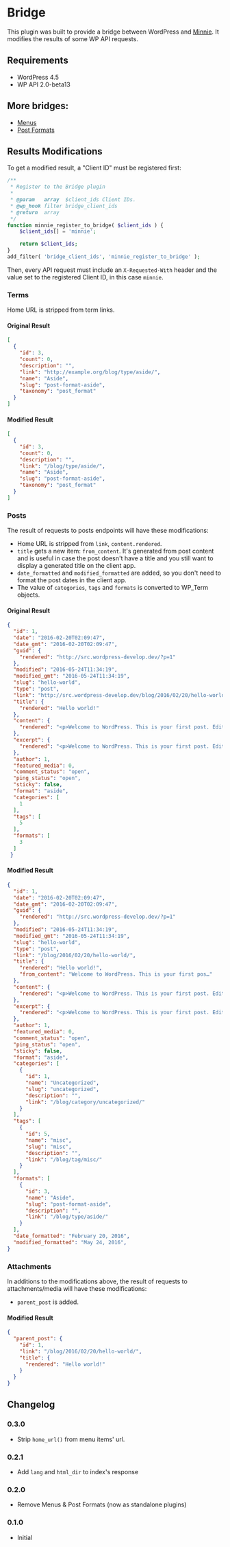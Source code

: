 # Bridge
This plugin was built to provide a bridge between WordPress and [Minnie](https://github.com/kucrut/minnie). It modifies the results of some WP API requests.

## Requirements
* WordPress 4.5
* WP API 2.0-beta13

## More bridges:
* [Menus](https://github.com/kucrut/wp-bridge-menus)
* [Post Formats](https://github.com/kucrut/wp-bridge-post-formats)

## Results Modifications
To get a modified result, a "Client ID" must be registered first:

```php
/**
 * Register to the Bridge plugin
 *
 * @param   array  $client_ids Client IDs.
 * @wp_hook filter bridge_client_ids
 * @return  array
 */
function minnie_register_to_bridge( $client_ids ) {
	$client_ids[] = 'minnie';

	return $client_ids;
}
add_filter( 'bridge_client_ids', 'minnie_register_to_bridge' );
```

Then, every API request must include an `X-Requested-With` header and the value set to the registered Client ID, in this case `minnie`.

### Terms
Home URL is stripped from term links.

#### Original Result
```json
[
  {
    "id": 3,
    "count": 0,
    "description": "",
    "link": "http://example.org/blog/type/aside/",
    "name": "Aside",
    "slug": "post-format-aside",
    "taxonomy": "post_format"
  }
]
```

#### Modified Result
```json
[
  {
    "id": 3,
    "count": 0,
    "description": "",
    "link": "/blog/type/aside/",
    "name": "Aside",
    "slug": "post-format-aside",
    "taxonomy": "post_format"
  }
]
```

### Posts
The result of requests to posts endpoints will have these modifications:
* Home URL is stripped from `link`, `content.rendered`.
* `title` gets a new item: `from_content`. It's generated from post content and is useful in case the post doesn't have a title and you still want to display a generated title on the client app.
* `date_formatted` and `modified_formatted` are added, so you don't need to format the post dates in the client app.
* The value of `categories`, `tags` and `formats` is converted to WP_Term objects.

#### Original Result
```json
{
  "id": 1,
  "date": "2016-02-20T02:09:47",
  "date_gmt": "2016-02-20T02:09:47",
  "guid": {
    "rendered": "http://src.wordpress-develop.dev/?p=1"
  },
  "modified": "2016-05-24T11:34:19",
  "modified_gmt": "2016-05-24T11:34:19",
  "slug": "hello-world",
  "type": "post",
  "link": "http://src.wordpress-develop.dev/blog/2016/02/20/hello-world/",
  "title": {
    "rendered": "Hello world!"
  },
  "content": {
    "rendered": "<p>Welcome to WordPress. This is your first post. Edit or delete it, then start writing!</p>\n"
  },
  "excerpt": {
    "rendered": "<p>Welcome to WordPress. This is your first post. Edit or delete it, then start writing!</p>\n"
  },
  "author": 1,
  "featured_media": 0,
  "comment_status": "open",
  "ping_status": "open",
  "sticky": false,
  "format": "aside",
  "categories": [
    1
  ],
  "tags": [
    5
  ],
  "formats": [
    3
  ]
 }
```

#### Modified Result
```json
{
  "id": 1,
  "date": "2016-02-20T02:09:47",
  "date_gmt": "2016-02-20T02:09:47",
  "guid": {
    "rendered": "http://src.wordpress-develop.dev/?p=1"
  },
  "modified": "2016-05-24T11:34:19",
  "modified_gmt": "2016-05-24T11:34:19",
  "slug": "hello-world",
  "type": "post",
  "link": "/blog/2016/02/20/hello-world/",
  "title": {
    "rendered": "Hello world!",
    "from_content": "Welcome to WordPress. This is your first pos…"
  },
  "content": {
    "rendered": "<p>Welcome to WordPress. This is your first post. Edit or delete it, then start writing!</p>\n"
  },
  "excerpt": {
    "rendered": "<p>Welcome to WordPress. This is your first post. Edit or delete it, then start writing!</p>\n"
  },
  "author": 1,
  "featured_media": 0,
  "comment_status": "open",
  "ping_status": "open",
  "sticky": false,
  "format": "aside",
  "categories": [
    {
      "id": 1,
      "name": "Uncategorized",
      "slug": "uncategorized",
      "description": "",
      "link": "/blog/category/uncategorized/"
    }
  ],
  "tags": [
    {
      "id": 5,
      "name": "misc",
      "slug": "misc",
      "description": "",
      "link": "/blog/tag/misc/"
    }
  ],
  "formats": [
    {
      "id": 3,
      "name": "Aside",
      "slug": "post-format-aside",
      "description": "",
      "link": "/blog/type/aside/"
    }
  ],
  "date_formatted": "February 20, 2016",
  "modified_formatted": "May 24, 2016",
}
```

### Attachments
In additions to the modifications above, the result of requests to attachments/media will have these modifications:
* `parent_post` is added.

#### Modified Result
```json
{
  "parent_post": {
    "id": 1,
    "link": "/blog/2016/02/20/hello-world/",
    "title": {
      "rendered": "Hello world!"
    }
  }
}
```

## Changelog
### 0.3.0
* Strip `home_url()` from menu items' url.

### 0.2.1
* Add `lang` and `html_dir` to index's response

### 0.2.0
* Remove Menus & Post Formats (now as standalone plugins)

### 0.1.0
* Initial
